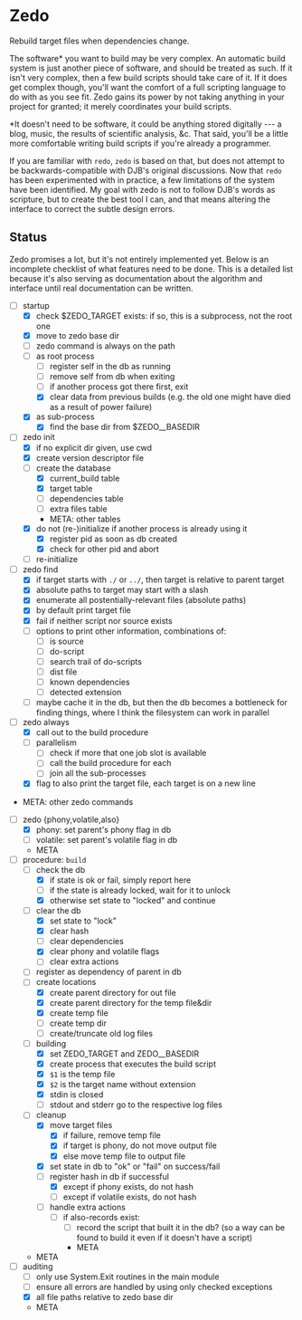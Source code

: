 # Zedo

Rebuild target files when dependencies change.

The software* you want to build may be very complex.
An automatic build system is just another piece of software, and should be treated as such.
If it isn't very complex, then a few build scripts should take care of it.
If it does get complex though, you'll want the comfort of a full scripting language to do with as you see fit.
Zedo gains its power by not taking anything in your project for granted; it merely coordinates your build scripts.

\*It doesn't need to be software, it could be anything stored digitally --- a blog, music, the results of scientific analysis, &c. That said, you'll be a little more comfortable writing build scripts if you're already a programmer.

If you are familiar with `redo`, `zedo` is based on that, but does not attempt to be backwards-compatible with DJB's original discussions.
Now that `redo` has been experimented with in practice, a few limitations of the system have been identified.
My goal with zedo is not to follow DJB's words as scripture, but to create the best tool I can, and that means altering the interface to correct the subtle design errors.


## Status

Zedo promises a lot, but it's not entirely implemented yet.
Below is an incomplete checklist of what features need to be done.
This is a detailed list because it's also serving as documentation about the algorithm and interface until real documentation can be written.

- [ ] startup
    - [x] check $ZEDO_TARGET exists: if so, this is a subprocess, not the root one
    - [x] move to zedo base dir
    - [ ] zedo command is always on the path
    - [ ] as root process
        - [ ] register self in the db as running
        - [ ] remove self from db when exiting
        - [ ] if another process got there first, exit
        - [x] clear data from previous builds (e.g. the old one might have died as a result of power failure)
    - [x] as sub-process
        - [x] find the base dir from $ZEDO__BASEDIR
- [ ] zedo init
    - [x] if no explicit dir given, use cwd
    - [x] create version descriptor file
    - [ ] create the database
        - [x] current_build table
        - [x] target table
        - [ ] dependencies table
        - [ ] extra files table
        - META: other tables
    - [x] do not (re-)initialize if another process is already using it
        - [x] register pid as soon as db created
        - [x] check for other pid and abort
    - [ ] re-initialize
- [ ] zedo find
    - [x] if target starts with `./` or `../`, then target is relative to parent target
    - [x] absolute paths to target may start with a slash
    - [x] enumerate all postentially-relevant files (absolute paths)
    - [x] by default print target file
    - [x] fail if neither script nor source exists
    - [ ] options to print other information, combinations of:
        - [ ] is source
        - [ ] do-script
        - [ ] search trail of do-scripts
        - [ ] dist file
        - [ ] known dependencies
        - [ ] detected extension
    - [ ] maybe cache it in the db, but then the db becomes a bottleneck for finding things, where I think the filesystem can work in parallel
- [ ] zedo always
    - [x] call out to the build procedure
    - [ ] parallelism
        - [ ] check if more that one job slot is available
        - [ ] call the build procedure for each
        - [ ] join all the sub-processes
    - [x] flag to also print the target file, each target is on a new line
- META: other zedo commands
- [ ] zedo {phony,volatile,also}
    - [x] phony: set parent's phony flag in db
    - [ ] volatile: set parent's volatile flag in db
    - META
- [ ] procedure: `build`
    - [ ] check the db
        - [x] if state is ok or fail, simply report here
        - [ ] if the state is already locked, wait for it to unlock
        - [x] otherwise set state to "locked" and continue
    - [ ] clear the db
        - [x] set state to "lock"
        - [x] clear hash
        - [ ] clear dependencies
        - [x] clear phony and volatile flags
        - [ ] clear extra actions
    - [ ] register as dependency of parent in db
    - [ ] create locations
        - [x] create parent directory for out file
        - [x] create parent directory for the temp file&dir
        - [x] create temp file
        - [ ] create temp dir
        - [ ] create/truncate old log files
    - [ ] building
        - [x] set ZEDO_TARGET and ZEDO__BASEDIR
        - [x] create process that executes the build script
        - [x] `$1` is the temp file
        - [x] `$2` is the target name without extension
        - [x] stdin is closed
        - [ ] stdout and stderr go to the respective log files
    - [ ] cleanup
        - [x] move target files
            - [x] if failure, remove temp file
            - [x] if target is phony, do not move output file
            - [x] else move temp file to output file
        - [x] set state in db to "ok" or "fail" on success/fail
        - [ ] register hash in db if successful
            - [x] except if phony exists, do not hash
            - [ ] except if volatile exists, do not hash
        - [ ] handle extra actions
            - [ ] if also-records exist:
                - [ ] record the script that built it in the db? (so a way can be found to build it even if it doesn't have a script)
                - META
    - META
- [ ] auditing
    - [ ] only use System.Exit routines in the main module
    - [ ] ensure all errors are handled by using only checked exceptions
    - [x] all file paths relative to zedo base dir
    - META
